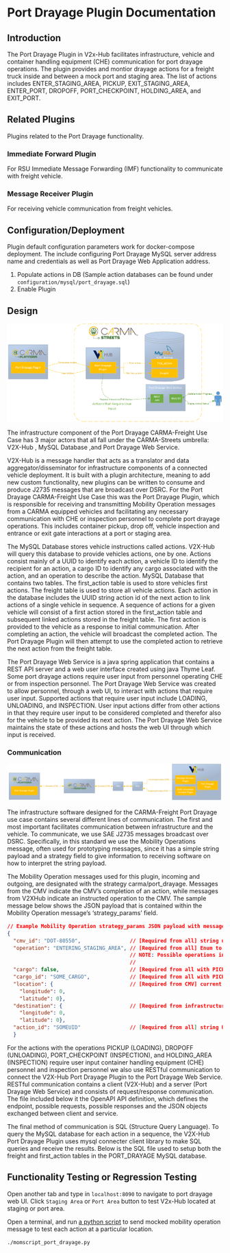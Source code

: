 # Port Drayage Plugin Documentation

## Introduction

The Port Drayage Plugin in V2x-Hub facilitates infrastructure, vehicle and container handling equipment (CHE) communication for port drayage operations. The plugin provides and montior drayage actions for a freight truck inside and between a mock port and staging area. The list of actions includes ENTER_STAGING_AREA, PICKUP, EXIT_STAGING_AREA, ENTER_PORT, DROPOFF, PORT_CHECKPOINT, HOLDING_AREA, and EXIT_PORT.

## Related Plugins

Plugins related to the Port Drayage functionality.

### Immediate Forward Plugin

For RSU Immediate Message Forwarding (IMF) functionality to communicate with freight vehicle.

### Message Receiver Plugin

For receiving vehicle communication from freight vehicles.

## Configuration/Deployment

Plugin default configuration parameters work for docker-compose deployment. The include configuring Port Drayage MySQL server address name and credentials as well as Port Drayage Web Application address. 

1) Populate actions in DB (Sample action databases can be found under `configuration/mysql/port_drayage.sql`)
2) Enable Plugin

## Design

![Alt text](docs/design_diagram.png)

The infrastructure component of the Port Drayage CARMA-Freight Use Case has 3 major actors that all fall under the CARMA-Streets umbrella: V2X-Hub , MySQL Database ,and Port Drayage Web Service.

V2X-Hub is a message handler that acts as a translator and data aggregator/disseminator for infrastructure components of a connected vehicle deployment.  It is built with a plugin architecture, meaning to add new custom functionality, new plugins can be written to consume and produce J2735 messages that are broadcast over DSRC. For the Port Drayage CARMA-Freight Use Case this was the Port Drayage Plugin, which is responsible for receiving and transmitting Mobility Operation messages from a CARMA equipped vehicles and facilitating any necessary communication with CHE or inspection personnel to complete port drayage operations. This includes container pickup, drop off, vehicle inspection and entrance or exit gate interactions at a port or staging area.

The MySQL Database stores vehicle instructions called actions. V2X-Hub will query this database to provide vehicles actions, one by one. Actions consist mainly of a UUID to identify each action, a vehicle ID to identify the recipient for an action, a cargo ID to identify any cargo associated with the action, and an operation to describe the action.   MySQL Database that contains two tables. The first_action table is used to store vehicles first actions. The freight table is used to store all vehicle actions. Each action in the database includes the UUID string action id of the next action to link actions of a single vehicle in sequence. A sequence of actions for a given vehicle will consist of a first action stored in the first_action table and subsequent linked actions stored in the freight table. The first action is provided to the vehicle as a response to initial communication. After completing an action, the vehicle will broadcast the completed action. The Port Drayage Plugin will then attempt to use the completed action to retrieve the next action from the freight table.

The Port Drayage Web Service is a java spring application that contains a REST API server and a web user interface created using java Thyme Leaf. Some port drayage actions require user input from personnel operating CHE or from inspection personnel.  The Port Drayage Web Service was created to allow personnel, through a web UI, to interact with actions that require user input. Supported actions that require user input include LOADING, UNLOADING, and  INSPECTION. User input actions differ from other actions in that they require user input to be considered completed and therefor also for the vehicle to be provided its next action. The  Port Drayage Web Service maintains the state of these actions and hosts the web UI through which input is received.

### Communication
![Alt text](docs/communication_diagram.png)

The infrastructure software designed for the CARMA-Freight Port Drayage use case contains several different lines of communication. The first and most important facilitates communication between infrastructure and the vehicle. To communicate, we use SAE J2735 messages broadcast over DSRC. Specifically, in this standard we use the Mobility Operations message, often used for prototyping messages, since it has a simple string payload and a strategy field to give information to receiving software on how to interpret the string payload.

The Mobility Operation messages used for this plugin, incoming and outgoing, are designated with the strategy carma/port_drayage. Messages from the CMV indicate the CMV’s completion of an action, while messages from V2XHub indicate an instructed operation to the CMV.  The sample message below shows the JSON payload that is contained within the Mobility Operation message’s ‘strategy_params’ field.

```json
// Example Mobility Operation strategy_params JSON payload with message's strategy set to "carma/port_drayage":
{
  "cmv_id": "DOT-80550",                // [Required from all] string unique identifier for CMV 
  "operation": "ENTERING_STAGING_AREA", // [Required from all] Enum to indicate the type of action
                                        // NOTE: Possible operations include: PICKUP, DROPOFF, PORT_CHECKPOINT, HOLDING_AREA, 
                                        //                                    ENTER_STAGING_AREA, EXIT_STAGING_AREA, ENTER_PORT, EXIT_PORT
  "cargo": false,                       // [Required from all with PICKUP/DROPOFF operation] boolean flag to indicate whether the CMV is loaded with cargo
  "cargo_id": "SOME_CARGO",             // [Required from all with PICKUP/DROPOFF operation] string unique identifier for cargo
  "location": {                         // [Required from CMV] current location of the CMV
    "longitude": 0, 
    "latitude": 0}, 
  "destination": {                      // [Required from infrastructure] optional destination for CMV
    "longitude": 0,
    "latitude": 0},
  "action_id": "SOMEUID"                // [Required from all] string UUID to identify action
  }

```

For the actions with the operations PICKUP (LOADING), DROPOFF (UNLOADING), PORT_CHECKPOINT (INSPECTION), and  HOLDING_AREA (INSPECTION) require user input container handling equipment (CHE) personnel and inspection personnel we also use RESTful communication to connect the V2X-Hub Port Drayage Plugin to the Port Drayage Web Service. RESTful communication contains a client (V2X-Hub) and a server (Port Drayage Web Service) and consists of request/response communication. The file included below it the OpenAPI API definition, which defines the endpoint, possible requests, possible responses and the JSON objects exchanged between client and service.

The final method of communication is SQL (Structure Query Language). To query the MySQL database for each action in a sequence, the V2X-Hub Port Drayage Plugin uses mysql connecter client library to make SQL queries and receive the results. Below is the SQL file used to setup both the freight and first_action tables in the PORT_DRAYAGE MySQL database.


## Functionality Testing or Regression Testing

Open another tab and type in `localhost:8090` to navigate to port drayage web UI. Click `Staging Area` or `Port Area` button to test V2x-Hub located at staging or port area.

Open a terminal, and run [a python script](https://raw.githubusercontent.com/usdot-fhwa-OPS/V2X-Hub/develop/configuration/mysql/suntrax/momscript_port_drayage.py) to send mocked mobility operation message to test each action at a particular location.
```
./momscript_port_drayage.py
```


